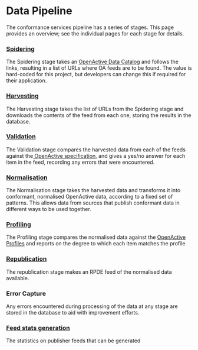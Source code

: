 # Data Pipeline

The conformance services pipeline has a series of stages. This page provides an overview; see the individual pages for each stage for details.

### [Spidering](spider-data-catalog.md)

The Spidering stage takes an [OpenActive Data Catalog](https://openactive.io/data-catalogs/) and follows the links, resulting in a list of URLs where OA feeds are to be found. The value is hard-coded for this project, but developers can change this if required for their application.

### [Harvesting](download-raw-data.md)

The Harvesting stage takes the list of URLs from the Spidering stage and downloads the contents of the feed from each one, storing the results in the database.

### [Validation](validate-raw-data.md)

The Validation stage compares the harvested data from each of the feeds against the[ OpenActive specification](https://openactive.io/modelling-opportunity-data/), and gives a yes/no answer for each item in the feed, recording any errors that were encountered.

### [Normalisation](normalise-data/)

The Normalisation stage takes the harvested data and transforms it into conformant, normalised OpenActive data, according to a fixed set of patterns. This allows data from sources that publish conformant data in different ways to be used together.

### [Profiling](profile-normalised-data.md)

The Profiling stage compares the normalised data against the [OpenActive Profiles](https://github.com/openactive/conformance-profiles) and reports on the degree to which each item matches the profile

### [Republication](http-apis.md)

The republication stage makes an RPDE feed of the normalised data available.

### Error Capture

Any errors encountered during processing of the data at any stage are stored in the database to aid with improvement efforts.

### [Feed stats generation](generated-stats.md)

The statistics on publisher feeds that can be generated
